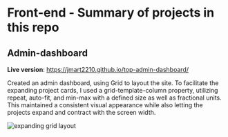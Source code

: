 # Front-end - Summary of projects in this repo

## Admin-dashboard

**Live version**: https://jmart2210.github.io/top-admin-dashboard/

Created an admin dashboard, using Grid to layout the site. To facilitate the expanding project cards, I used a grid-template-column property, utilizing repeat, auto-fit, and min-max with a defined size as well as fractional units. This maintained a consistent visual appearance while also letting the projects expand and contract with the screen width.

<img src="/img/grid_Dashboard.gif" alt="expanding grid layout"/>
